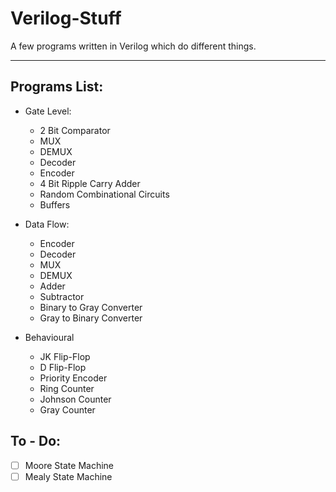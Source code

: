 # Verilog-Stuff
A few programs written in Verilog which do different things.
___
## Programs List:
- Gate Level:
  - 2 Bit Comparator
  - MUX
  - DEMUX
  - Decoder
  - Encoder
  - 4 Bit Ripple Carry Adder
  - Random Combinational Circuits
  - Buffers

- Data Flow:
  - Encoder
  - Decoder
  - MUX
  - DEMUX
  - Adder
  - Subtractor
  - Binary to Gray Converter
  - Gray to Binary Converter

- Behavioural
  - JK Flip-Flop
  - D Flip-Flop
  - Priority Encoder
  - Ring Counter
  - Johnson Counter
  - Gray Counter

## To - Do:
- [ ] Moore State Machine
- [ ] Mealy State Machine
